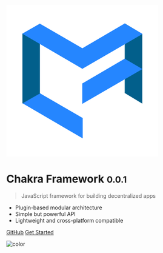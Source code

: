 ![logo](_media/logo.png)

# Chakra Framework <small>0.0.1</small>

> JavaScript framework for building decentralized apps

* Plugin-based modular architecture
* Simple but powerful API
* Lightweight and cross-platform compatible

[GitHub](https://github.com/cubefuse/chakra)
[Get Started](#introduction)

![color](#030223)
